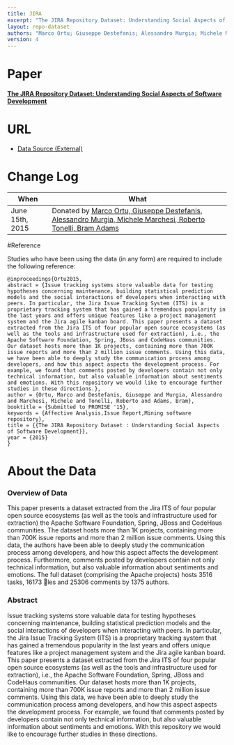 ```yaml
---
title: JIRA
excerpt: "The JIRA Repository Dataset: Understanding Social Aspects of Software Development"
layout: repo-dataset
authors: "Marco Ortu; Giuseppe Destefanis; Alessandro Murgia; Michele Marchesi; Roberto Tonelli; Bram Adams"
version: 4
---
```


# Paper 
#### [The JIRA Repository Dataset: Understanding Social Aspects of Software Development]()

# URL

* [Data Source (External)](https://www.dropbox.com/s/34n2t89exgsap8c/jira_backup_20141215.sql.zip?dl=0)

# Change Log

When | What
---- | ----
June 15th, 2015 | Donated by [Marco Ortu, Giuseppe Destefanis, Alessandro Murgia, Michele Marchesi, Roberto Tonelli, Bram Adams](mailto:marco.ortu@diee.unica.it,michele@diee.unica.it,roberto.tonelli@diee.unica.it,giuseppe.destefanis@crim.ca,alessandro.murgia@uantwerpen.be,bram.adams@polymtl.ca)

#Reference

Studies who have been using the data (in any form) are required to include the following reference:

```
@inproceedings{Ortu2015,
abstract = {Issue tracking systems store valuable data for testing hypotheses concerning maintenance, building statistical prediction models and the social interactions of developers when interacting with peers. In particular, the Jira Issue Tracking System (ITS) is a proprietary tracking system that has gained a tremendous popularity in the last years and offers unique features like a project management system and the Jira agile kanban board. This paper presents a dataset extracted from the Jira ITS of four popular open source ecosystems (as well as the tools and infrastructure used for extraction), i.e., the Apache Software Foundation, Spring, JBoss and CodeHaus communities. Our dataset hosts more than 1K projects, containing more than 700K issue reports and more than 2 million issue comments. Using this data, we have been able to deeply study the communication process among developers, and how this aspect aspects the development process. For example, we found that comments posted by developers contain not only technical information, but also valuable information about sentiments and emotions. With this repository we would like to encourage further studies in these directions.},
author = {Ortu, Marco and Destefanis, Giuseppe and Murgia, Alessandro and Marchesi, Michele and Tonelli, Roberto and Adams, Bram},
booktitle = {Submitted to PROMISE '15},
keywords = {Affective Analysis,Issue Report,Mining software repository},
title = {{The JIRA Repository Dataset : Understanding Social Aspects of Software Development}},
year = {2015}
}

```

# About the Data

### Overview of Data

This paper presents a dataset extracted from the Jira ITS of four popular open source ecosystems (as well as the tools and infrastructure used for extraction) the Apache Software Foundation, Spring, JBoss and CodeHaus communities. The dataset hosts more than 1K projects, containing more than 700K issue reports and more than 2 million issue comments. Using this data, the authors have been able to deeply study the communication process among developers, and how this aspect affects the development process. Furthermore, comments posted by developers contain not only technical information, but also valuable information about sentiments and emotions. The full dataset (comprising the Apache projects) hosts 3516 tasks, 16173 les and 25306 comments by 1375 authors.

### Abstract
Issue tracking systems store valuable data for testing hypotheses concerning maintenance, building statistical prediction models and the social interactions of developers when interacting with peers. In particular, the Jira Issue Tracking System (ITS) is a proprietary tracking system that has gained a tremendous popularity in the last years and offers unique features like a project management system and the Jira agile kanban board. This paper presents a dataset extracted from the Jira ITS of four popular open source ecosystems (as well as the tools and infrastructure used for extraction), i.e., the Apache Software Foundation, Spring, JBoss and CodeHaus communities. Our dataset hosts more than 1K projects, containing more than 700K issue reports and more than 2 million issue comments. Using this data, we have been able to deeply study the communication process among developers, and how this aspect aspects the development process. For example, we found that comments posted by developers contain not only technical information, but also valuable information about sentiments and emotions. With this repository we would like to encourage further studies in these directions.
